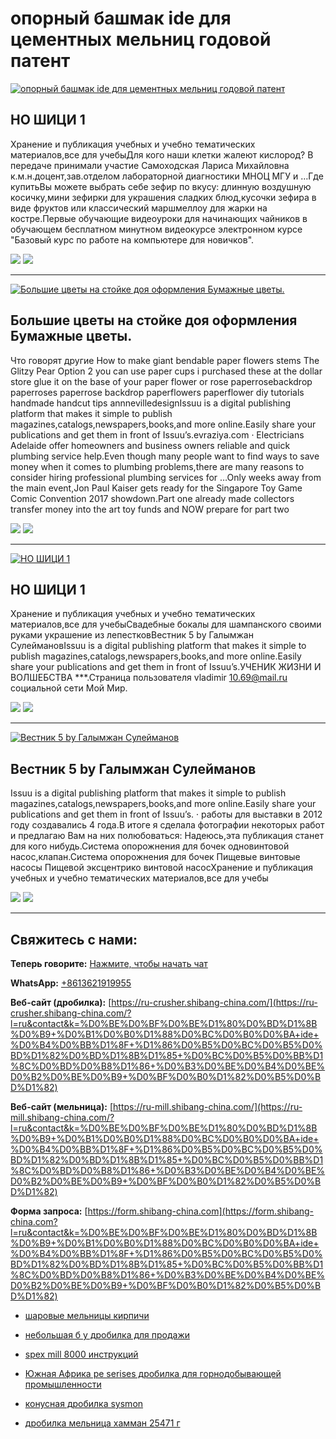 # опорный башмак ide для цементных мельниц годовой патент

<a href="https://swt.shibang-china.com/?l=ru&img&k=%D0%BE%D0%BF%D0%BE%D1%80%D0%BD%D1%8B%D0%B9+%D0%B1%D0%B0%D1%88%D0%BC%D0%B0%D0%BA+ide+%D0%B4%D0%BB%D1%8F+%D1%86%D0%B5%D0%BC%D0%B5%D0%BD%D1%82%D0%BD%D1%8B%D1%85+%D0%BC%D0%B5%D0%BB%D1%8C%D0%BD%D0%B8%D1%86+%D0%B3%D0%BE%D0%B4%D0%BE%D0%B2%D0%BE%D0%B9+%D0%BF%D0%B0%D1%82%D0%B5%D0%BD%D1%82" target="_blank">![опорный башмак ide для цементных мельниц годовой патент](http://static.shibang-china.com/all-800x300/1512.jpg)</a>

## НО ШИЦИ 1
Хранение и публикация учебных и учебно тематических материалов,все для учебыДля кого наши клетки жалеют кислород? В передаче принимали участие Самоходская Лариса Михайловна к.м.н.доцент,зав.отделом лабораторной диагностики МНОЦ МГУ и …Где купитьВы можете выбрать себе зефир по вкусу: длинную воздушную косичку,мини зефирки для украшения сладких блюд,кусочки зефира в виде фруктов или классический маршмеллоу для жарки на костре.Первые обучающие видеоуроки для начинающих чайников в обучающем бесплатном минутном видеокурсе электронном курсе &quot;Базовый курс по работе на компьютере для новичков&quot;.


<a href="https://whatsapp.shibangsoft.com/WhatsApp.php" target="_blank" title="WhatsApp">![](http://static.shibang-china.com/icon/whatsapp.png)</a> <a href="https://swt.shibang-china.com/?l=ru&icon&k=%D0%BE%D0%BF%D0%BE%D1%80%D0%BD%D1%8B%D0%B9+%D0%B1%D0%B0%D1%88%D0%BC%D0%B0%D0%BA+ide+%D0%B4%D0%BB%D1%8F+%D1%86%D0%B5%D0%BC%D0%B5%D0%BD%D1%82%D0%BD%D1%8B%D1%85+%D0%BC%D0%B5%D0%BB%D1%8C%D0%BD%D0%B8%D1%86+%D0%B3%D0%BE%D0%B4%D0%BE%D0%B2%D0%BE%D0%B9+%D0%BF%D0%B0%D1%82%D0%B5%D0%BD%D1%82" target="_blank">![](http://static.shibang-china.com/icon/chat-ru.png)</a>

---

<a href="https://swt.shibang-china.com/?l=ru&img&k=%D0%BE%D0%BF%D0%BE%D1%80%D0%BD%D1%8B%D0%B9+%D0%B1%D0%B0%D1%88%D0%BC%D0%B0%D0%BA+ide+%D0%B4%D0%BB%D1%8F+%D1%86%D0%B5%D0%BC%D0%B5%D0%BD%D1%82%D0%BD%D1%8B%D1%85+%D0%BC%D0%B5%D0%BB%D1%8C%D0%BD%D0%B8%D1%86+%D0%B3%D0%BE%D0%B4%D0%BE%D0%B2%D0%BE%D0%B9+%D0%BF%D0%B0%D1%82%D0%B5%D0%BD%D1%82" target="_blank">![Большие цветы на стойке доя оформления Бумажные цветы.](http://static.shibang-china.com/all-800x300/1374.jpg)</a>

## Большие цветы на стойке доя оформления Бумажные цветы.
Что говорят другие How to make giant bendable paper flowers stems The Glitzy Pear Option 2 you can use paper cups i purchased these at the dollar store glue it on the base of your paper flower or rose paperrosebackdrop paperroses paperrose backdrop paperflowers paperflower diy tutorials handmade handcut tips annnevilledesignIssuu is a digital publishing platform that makes it simple to publish magazines,catalogs,newspapers,books,and more online.Easily share your publications and get them in front of Issuu’s.evraziya.com&nbsp;&#0183;&#32;Electricians Adelaide offer homeowners and business owners reliable and quick plumbing service help.Even though many people want to find ways to save money when it comes to plumbing problems,there are many reasons to consider hiring professional plumbing services for …Only weeks away from the main event,Jon Paul Kaiser gets ready for the Singapore Toy Game Comic Convention 2017 showdown.Part one already made collectors transfer money into the art toy funds and NOW prepare for part two


<a href="https://whatsapp.shibangsoft.com/WhatsApp.php" target="_blank" title="WhatsApp">![](http://static.shibang-china.com/icon/whatsapp.png)</a> <a href="https://swt.shibang-china.com/?l=ru&icon&k=%D0%BE%D0%BF%D0%BE%D1%80%D0%BD%D1%8B%D0%B9+%D0%B1%D0%B0%D1%88%D0%BC%D0%B0%D0%BA+ide+%D0%B4%D0%BB%D1%8F+%D1%86%D0%B5%D0%BC%D0%B5%D0%BD%D1%82%D0%BD%D1%8B%D1%85+%D0%BC%D0%B5%D0%BB%D1%8C%D0%BD%D0%B8%D1%86+%D0%B3%D0%BE%D0%B4%D0%BE%D0%B2%D0%BE%D0%B9+%D0%BF%D0%B0%D1%82%D0%B5%D0%BD%D1%82" target="_blank">![](http://static.shibang-china.com/icon/chat-ru.png)</a>

---

<a href="https://swt.shibang-china.com/?l=ru&img&k=%D0%BE%D0%BF%D0%BE%D1%80%D0%BD%D1%8B%D0%B9+%D0%B1%D0%B0%D1%88%D0%BC%D0%B0%D0%BA+ide+%D0%B4%D0%BB%D1%8F+%D1%86%D0%B5%D0%BC%D0%B5%D0%BD%D1%82%D0%BD%D1%8B%D1%85+%D0%BC%D0%B5%D0%BB%D1%8C%D0%BD%D0%B8%D1%86+%D0%B3%D0%BE%D0%B4%D0%BE%D0%B2%D0%BE%D0%B9+%D0%BF%D0%B0%D1%82%D0%B5%D0%BD%D1%82" target="_blank">![НО ШИЦИ 1](http://static.shibang-china.com/all-800x300/57.jpg)</a>

## НО ШИЦИ 1
Хранение и публикация учебных и учебно тематических материалов,все для учебыСвадебные бокалы для шампанского своими руками украшение из лепестковВестник 5 by Галымжан СулеймановIssuu is a digital publishing platform that makes it simple to publish magazines,catalogs,newspapers,books,and more online.Easily share your publications and get them in front of Issuu’s.УЧЕНИК ЖИЗНИ И ВОЛШЕБСТВА ***.Страница пользователя vladimir 10.69@mail.ru социальной сети Мой Мир.


<a href="https://whatsapp.shibangsoft.com/WhatsApp.php" target="_blank" title="WhatsApp">![](http://static.shibang-china.com/icon/whatsapp.png)</a> <a href="https://swt.shibang-china.com/?l=ru&icon&k=%D0%BE%D0%BF%D0%BE%D1%80%D0%BD%D1%8B%D0%B9+%D0%B1%D0%B0%D1%88%D0%BC%D0%B0%D0%BA+ide+%D0%B4%D0%BB%D1%8F+%D1%86%D0%B5%D0%BC%D0%B5%D0%BD%D1%82%D0%BD%D1%8B%D1%85+%D0%BC%D0%B5%D0%BB%D1%8C%D0%BD%D0%B8%D1%86+%D0%B3%D0%BE%D0%B4%D0%BE%D0%B2%D0%BE%D0%B9+%D0%BF%D0%B0%D1%82%D0%B5%D0%BD%D1%82" target="_blank">![](http://static.shibang-china.com/icon/chat-ru.png)</a>

---

<a href="https://swt.shibang-china.com/?l=ru&img&k=%D0%BE%D0%BF%D0%BE%D1%80%D0%BD%D1%8B%D0%B9+%D0%B1%D0%B0%D1%88%D0%BC%D0%B0%D0%BA+ide+%D0%B4%D0%BB%D1%8F+%D1%86%D0%B5%D0%BC%D0%B5%D0%BD%D1%82%D0%BD%D1%8B%D1%85+%D0%BC%D0%B5%D0%BB%D1%8C%D0%BD%D0%B8%D1%86+%D0%B3%D0%BE%D0%B4%D0%BE%D0%B2%D0%BE%D0%B9+%D0%BF%D0%B0%D1%82%D0%B5%D0%BD%D1%82" target="_blank">![Вестник 5 by Галымжан Сулейманов](http://static.shibang-china.com/all-800x300/463.jpg)</a>

## Вестник 5 by Галымжан Сулейманов
Issuu is a digital publishing platform that makes it simple to publish magazines,catalogs,newspapers,books,and more online.Easily share your publications and get them in front of Issuu’s.&nbsp;&#0183;&#32; работы для выставки в 2012 году создавались 4 года.В итоге я сделала фотографии некоторых работ и предлагаю Вам на них полюбоваться: Надеюсь,эта публикация станет для кого нибудь.Система опорожнения для бочек одновинтовой насос,клапан.Система опорожнения для бочек Пищевые винтовые насосы Пищевой эксцентрико винтовой насосХранение и публикация учебных и учебно тематических материалов,все для учебы


<a href="https://whatsapp.shibangsoft.com/WhatsApp.php" target="_blank" title="WhatsApp">![](http://static.shibang-china.com/icon/whatsapp.png)</a> <a href="https://swt.shibang-china.com/?l=ru&icon&k=%D0%BE%D0%BF%D0%BE%D1%80%D0%BD%D1%8B%D0%B9+%D0%B1%D0%B0%D1%88%D0%BC%D0%B0%D0%BA+ide+%D0%B4%D0%BB%D1%8F+%D1%86%D0%B5%D0%BC%D0%B5%D0%BD%D1%82%D0%BD%D1%8B%D1%85+%D0%BC%D0%B5%D0%BB%D1%8C%D0%BD%D0%B8%D1%86+%D0%B3%D0%BE%D0%B4%D0%BE%D0%B2%D0%BE%D0%B9+%D0%BF%D0%B0%D1%82%D0%B5%D0%BD%D1%82" target="_blank">![](http://static.shibang-china.com/icon/chat-ru.png)</a>

---
## Свяжитесь с нами:

**Теперь говорите:** [Нажмите, чтобы начать чат](https://swt.shibang-china.com?l=ru&contact&k=%D0%BE%D0%BF%D0%BE%D1%80%D0%BD%D1%8B%D0%B9+%D0%B1%D0%B0%D1%88%D0%BC%D0%B0%D0%BA+ide+%D0%B4%D0%BB%D1%8F+%D1%86%D0%B5%D0%BC%D0%B5%D0%BD%D1%82%D0%BD%D1%8B%D1%85+%D0%BC%D0%B5%D0%BB%D1%8C%D0%BD%D0%B8%D1%86+%D0%B3%D0%BE%D0%B4%D0%BE%D0%B2%D0%BE%D0%B9+%D0%BF%D0%B0%D1%82%D0%B5%D0%BD%D1%82)

**WhatsApp:**  [+8613621919955](https://whatsapp.shibangsoft.com/WhatsApp.php)

**Веб-сайт (дробилка):** [https://ru-crusher.shibang-china.com/](https://ru-crusher.shibang-china.com/?l=ru&contact&k=%D0%BE%D0%BF%D0%BE%D1%80%D0%BD%D1%8B%D0%B9+%D0%B1%D0%B0%D1%88%D0%BC%D0%B0%D0%BA+ide+%D0%B4%D0%BB%D1%8F+%D1%86%D0%B5%D0%BC%D0%B5%D0%BD%D1%82%D0%BD%D1%8B%D1%85+%D0%BC%D0%B5%D0%BB%D1%8C%D0%BD%D0%B8%D1%86+%D0%B3%D0%BE%D0%B4%D0%BE%D0%B2%D0%BE%D0%B9+%D0%BF%D0%B0%D1%82%D0%B5%D0%BD%D1%82)

**Веб-сайт (мельница):** [https://ru-mill.shibang-china.com/](https://ru-mill.shibang-china.com/?l=ru&contact&k=%D0%BE%D0%BF%D0%BE%D1%80%D0%BD%D1%8B%D0%B9+%D0%B1%D0%B0%D1%88%D0%BC%D0%B0%D0%BA+ide+%D0%B4%D0%BB%D1%8F+%D1%86%D0%B5%D0%BC%D0%B5%D0%BD%D1%82%D0%BD%D1%8B%D1%85+%D0%BC%D0%B5%D0%BB%D1%8C%D0%BD%D0%B8%D1%86+%D0%B3%D0%BE%D0%B4%D0%BE%D0%B2%D0%BE%D0%B9+%D0%BF%D0%B0%D1%82%D0%B5%D0%BD%D1%82)

**Форма запроса:** [https://form.shibang-china.com](https://form.shibang-china.com?l=ru&contact&k=%D0%BE%D0%BF%D0%BE%D1%80%D0%BD%D1%8B%D0%B9+%D0%B1%D0%B0%D1%88%D0%BC%D0%B0%D0%BA+ide+%D0%B4%D0%BB%D1%8F+%D1%86%D0%B5%D0%BC%D0%B5%D0%BD%D1%82%D0%BD%D1%8B%D1%85+%D0%BC%D0%B5%D0%BB%D1%8C%D0%BD%D0%B8%D1%86+%D0%B3%D0%BE%D0%B4%D0%BE%D0%B2%D0%BE%D0%B9+%D0%BF%D0%B0%D1%82%D0%B5%D0%BD%D1%82)

* [шаровые мельницы кирпичи](../134/%D1%88%D0%B0%D1%80%D0%BE%D0%B2%D1%8B%D0%B5%20%D0%BC%D0%B5%D0%BB%D1%8C%D0%BD%D0%B8%D1%86%D1%8B%20%D0%BA%D0%B8%D1%80%D0%BF%D0%B8%D1%87%D0%B8.md)

* [небольшая б  у дробилка для продажи](../133/%D0%BD%D0%B5%D0%B1%D0%BE%D0%BB%D1%8C%D1%88%D0%B0%D1%8F%20%D0%B1%20%20%D1%83%20%D0%B4%D1%80%D0%BE%D0%B1%D0%B8%D0%BB%D0%BA%D0%B0%20%D0%B4%D0%BB%D1%8F%20%D0%BF%D1%80%D0%BE%D0%B4%D0%B0%D0%B6%D0%B8.md)

* [spex mill 8000 инструкций](../133/spex%20mill%208000%20%D0%B8%D0%BD%D1%81%D1%82%D1%80%D1%83%D0%BA%D1%86%D0%B8%D0%B9.md)

* [Южная Африка pe serises дробилка для горнодобывающей промышленности](../131/%D0%AE%D0%B6%D0%BD%D0%B0%D1%8F%20%D0%90%D1%84%D1%80%D0%B8%D0%BA%D0%B0%20pe%20serises%20%D0%B4%D1%80%D0%BE%D0%B1%D0%B8%D0%BB%D0%BA%D0%B0%20%D0%B4%D0%BB%D1%8F%20%D0%B3%D0%BE%D1%80%D0%BD%D0%BE%D0%B4%D0%BE%D0%B1%D1%8B%D0%B2%D0%B0%D1%8E%D1%89%D0%B5%D0%B9%20%D0%BF%D1%80%D0%BE%D0%BC%D1%8B%D1%88%D0%BB%D0%B5%D0%BD%D0%BD%D0%BE%D1%81%D1%82%D0%B8.md)

* [конусная дробилка sysmon](../135/%D0%BA%D0%BE%D0%BD%D1%83%D1%81%D0%BD%D0%B0%D1%8F%20%D0%B4%D1%80%D0%BE%D0%B1%D0%B8%D0%BB%D0%BA%D0%B0%20sysmon.md)

* [дробилка мельница хамман 25471 г](../131/%D0%B4%D1%80%D0%BE%D0%B1%D0%B8%D0%BB%D0%BA%D0%B0%20%D0%BC%D0%B5%D0%BB%D1%8C%D0%BD%D0%B8%D1%86%D0%B0%20%D1%85%D0%B0%D0%BC%D0%BC%D0%B0%D0%BD%2025471%20%D0%B3.md)